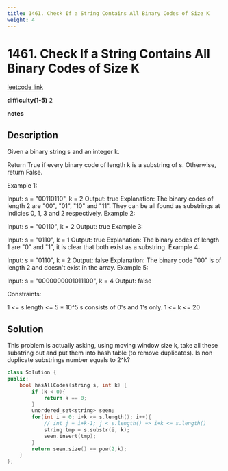 ```yaml
---
title: 1461. Check If a String Contains All Binary Codes of Size K
weight: 4
---
```

# 1461. Check If a String Contains All Binary Codes of Size K

[leetcode link](https://leetcode.com/problems/check-if-a-string-contains-all-binary-codes-of-size-k/)

**difficulty(1-5)** 
2

**notes**   


## Description

Given a binary string s and an integer k.

Return True if every binary code of length k is a substring of s. Otherwise, return False.

 

Example 1:

Input: s = "00110110", k = 2
Output: true
Explanation: The binary codes of length 2 are "00", "01", "10" and "11". They can be all found as substrings at indicies 0, 1, 3 and 2 respectively.
Example 2:

Input: s = "00110", k = 2
Output: true
Example 3:

Input: s = "0110", k = 1
Output: true
Explanation: The binary codes of length 1 are "0" and "1", it is clear that both exist as a substring. 
Example 4:

Input: s = "0110", k = 2
Output: false
Explanation: The binary code "00" is of length 2 and doesn't exist in the array.
Example 5:

Input: s = "0000000001011100", k = 4
Output: false
 

Constraints:

1 <= s.length <= 5 * 10^5
s consists of 0's and 1's only.
1 <= k <= 20

## Solution

This problem is actually asking, using moving window size k, take all these substring out and put them into hash table (to remove duplicates). Is non duplicate substrings number equals to 2^k?

```c++
class Solution {
public:
    bool hasAllCodes(string s, int k) {
        if (k < 0){
            return k == 0;
        }
        unordered_set<string> seen;
        for(int i = 0; i+k <= s.length(); i++){
            // int j = i+k-1; j < s.length() => i+k <= s.length()
            string tmp = s.substr(i, k);
            seen.insert(tmp);
        }
        return seen.size() == pow(2,k);        
    }
};
```